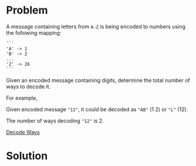
# Problem

A message containing letters from `A-Z` is being encoded to numbers using the
following mapping:

    ```
    'A' -> 1
    'B' -> 2
    ...
    'Z' -> 26
    ```

Given an encoded message containing digits, determine the total number of ways
to decode it.

For example,

Given encoded message `"12"`, it could be decoded as `"AB"` (1 2) or `"L"`
(12).

The number of ways decoding `"12"` is 2.



[Decode Ways](https://leetcode.com/problems/decode-ways)

# Solution



